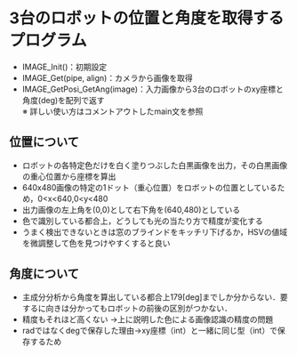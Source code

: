 # 3台のロボットの位置と角度を取得するプログラム
- IMAGE_Init()：初期設定
- IMAGE_Get(pipe, align)：カメラから画像を取得
- IMAGE_GetPosi_GetAng(image)：入力画像から3台のロボットのxy座標と角度(deg)を配列で返す  
※ 詳しい使い方はコメントアウトしたmain文を参照

## 位置について
- ロボットの各特定色だけを白く塗りつぶした白黒画像を出力，その白黒画像の重心位置から座標を算出
- 640x480画像の特定の1ドット（重心位置）をロボットの位置としているため，0<x<640,0<y<480
- 出力画像の左上角を(0,0)として右下角を(640,480)としている
- 色で識別している都合上，どうしても光の当たり方で精度が変化する
- うまく検出できないときは窓のブラインドをキッチリ下げるか，HSVの値域を微調整して色を見つけやすくすると良い

## 角度について
- 主成分分析から角度を算出している都合上179[deg]までしか分からない．要するに向きは分かってもロボットの前後の区別がつかない．
- 精度もそれほど高くない ->上に説明した色による画像認識の精度の問題
- radではなくdegで保存した理由->xy座標（int）と一緒に同じ型（int）で保存するため

